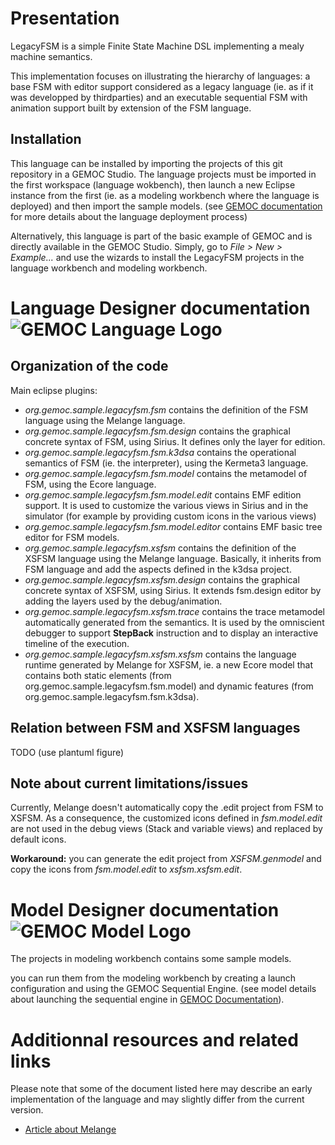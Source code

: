 # Presentation
LegacyFSM is a simple Finite State Machine DSL implementing a mealy machine semantics.

This implementation focuses on illustrating the hierarchy of languages: a base FSM with editor support 
considered as a legacy language (ie. as if it was developped by thirdparties)
and an executable sequential FSM with animation support built by extension of the FSM language.

## Installation

This language can be installed by importing the projects of this git repository in a GEMOC Studio. 
The language projects must be imported in the first workspace (language wokbench), 
then launch a new Eclipse instance from the first (ie. as a modeling workbench where the language is deployed) 
and then import the sample models. 
(see [GEMOC documentation](http://gemoc.github.io/gemoc-studio/publish/guide/html_single/Guide.html#deploy-languages-chapter) 
for more details about the language deployment process)

Alternatively, this language is part of the basic example of GEMOC and is directly available in the GEMOC Studio. 
Simply, go to _File > New > Example..._ and use the wizards to install the LegacyFSM projects in the language workbench and modeling workbench. 

# Language Designer documentation ![GEMOC Language Logo](http://gemoc.github.io/gemoc-studio/publish/guide/html_single/images/icons/IconeGemocLanguage_16.png)

## Organization of the code
Main eclipse plugins:
- _org.gemoc.sample.legacyfsm.fsm_ contains the definition of the FSM language using the Melange language.
- _org.gemoc.sample.legacyfsm.fsm.design_ contains the graphical concrete syntax of FSM, using Sirius. It defines only the layer for edition.
- _org.gemoc.sample.legacyfsm.fsm.k3dsa_ contains the operational semantics of FSM (ie. the interpreter), using the Kermeta3 language.
- _org.gemoc.sample.legacyfsm.fsm.model_ contains the metamodel of FSM, using the Ecore language.
- _org.gemoc.sample.legacyfsm.fsm.model.edit_ contains EMF edition support. It is used to customize the various views in Sirius and in the simulator (for example by providing custom icons in the various views)
- _org.gemoc.sample.legacyfsm.fsm.model.editor_ contains EMF basic tree editor for FSM models.
- _org.gemoc.sample.legacyfsm.xsfsm_ contains the definition of the XSFSM language using the Melange language. Basically, it inherits from FSM language and add the aspects defined in the k3dsa project. 
- _org.gemoc.sample.legacyfsm.xsfsm.design_ contains the graphical concrete syntax of XSFSM, using Sirius. It extends fsm.design editor by adding the layers used by the debug/animation.
- _org.gemoc.sample.legacyfsm.xsfsm.trace_ contains the trace metamodel automatically generated from the semantics. It is used by the omniscient debugger to support __StepBack__ instruction and to display an interactive timeline of the execution.
- _org.gemoc.sample.legacyfsm.xsfsm.xsfsm_ contains the language runtime generated by Melange for XSFSM, ie. a new Ecore model that contains both static elements (from org.gemoc.sample.legacyfsm.fsm.model) 
and dynamic features (from org.gemoc.sample.legacyfsm.fsm.k3dsa).

## Relation between FSM and XSFSM languages
TODO (use plantuml figure)

## Note about current limitations/issues
Currently, Melange doesn't automatically copy the .edit project from FSM to XSFSM. As a consequence, the customized icons defined in _fsm.model.edit_ are 
not used in the debug views (Stack and variable views) and replaced by default icons.

__Workaround:__ you can generate the edit project from _XSFSM.genmodel_ and copy the icons from _fsm.model.edit_ to _xsfsm.xsfsm.edit_.


# Model Designer documentation ![GEMOC Model Logo](http://gemoc.github.io/gemoc-studio/publish/guide/html_single/images/icons/IconeGemocModel_16.png)

The projects in modeling workbench contains some sample models.

you can run them from the modeling workbench by creating a launch configuration and using the GEMOC Sequential Engine.
(see model details about launching the sequential engine in [GEMOC Documentation](http://gemoc.github.io/gemoc-studio/publish/guide/html_single/Guide.html#_executing_model_with_the_indexterm_primary_sequential_engine_primary_indexterm_sequential_engine)).

# Additionnal resources and related links
Please note that some of the document listed here may describe an early implementation of the language and may slightly differ from the current version.
- [Article about Melange](https://hal.inria.fr/hal-01197038)
